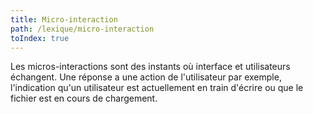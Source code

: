 ```yaml
---
title: Micro-interaction
path: /lexique/micro-interaction
toIndex: true
---
```


Les micros-interactions sont des instants où interface et utilisateurs échangent. Une réponse a une action de l'utilisateur par exemple, l'indication qu'un utilisateur est actuellement en train d'écrire ou que le fichier est en cours de chargement.
